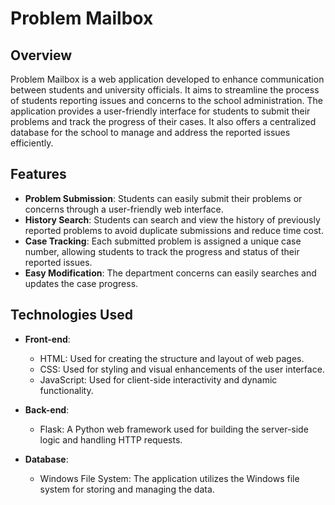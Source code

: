 # Problem Mailbox

## Overview

Problem Mailbox is a web application developed to enhance communication between students and university officials. It aims to streamline the process of students reporting issues and concerns to the school administration. The application provides a user-friendly interface for students to submit their problems and track the progress of their cases. It also offers a centralized database for the school to manage and address the reported issues efficiently.

## Features

- **Problem Submission**: Students can easily submit their problems or concerns through a user-friendly web interface.
- **History Search**: Students can search and view the history of previously reported problems to avoid duplicate submissions and reduce time cost.
- **Case Tracking**: Each submitted problem is assigned a unique case number, allowing students to track the progress and status of their reported issues.
- **Easy Modification**: The department concerns can easily searches and updates the case progress.

## Technologies Used

- **Front-end**:
  - HTML: Used for creating the structure and layout of web pages.
  - CSS: Used for styling and visual enhancements of the user interface.
  - JavaScript: Used for client-side interactivity and dynamic functionality.

- **Back-end**:
  - Flask: A Python web framework used for building the server-side logic and handling HTTP requests.

- **Database**:
  - Windows File System: The application utilizes the Windows file system for storing and managing the data.
